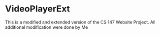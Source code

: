 VideoPlayerExt
==============

This is a modified and extended version of the CS 147 Website Project. All additional modification were done by Me
